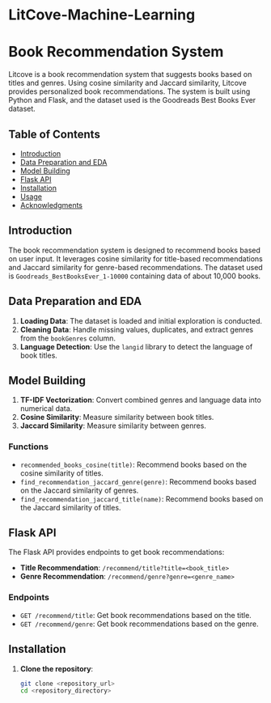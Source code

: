 # LitCove-Machine-Learning

# Book Recommendation System

Litcove is a book recommendation system that suggests books based on titles and genres. Using cosine similarity and Jaccard similarity, Litcove provides personalized book recommendations. The system is built using Python and Flask, and the dataset used is the Goodreads Best Books Ever dataset.


## Table of Contents
- [Introduction](#introduction)
- [Data Preparation and EDA](#data-preparation-and-eda)
- [Model Building](#model-building)
- [Flask API](#flask-api)
- [Installation](#installation)
- [Usage](#usage)
- [Acknowledgments](#acknowledgments)

## Introduction

The book recommendation system is designed to recommend books based on user input. It leverages cosine similarity for title-based recommendations and Jaccard similarity for genre-based recommendations. The dataset used is `Goodreads_BestBooksEver_1-10000` containing data of about 10,000 books.

## Data Preparation and EDA

1. **Loading Data**: The dataset is loaded and initial exploration is conducted.
2. **Cleaning Data**: Handle missing values, duplicates, and extract genres from the `bookGenres` column.
3. **Language Detection**: Use the `langid` library to detect the language of book titles.

## Model Building

1. **TF-IDF Vectorization**: Convert combined genres and language data into numerical data.
2. **Cosine Similarity**: Measure similarity between book titles.
3. **Jaccard Similarity**: Measure similarity between genres.

### Functions

- `recommended_books_cosine(title)`: Recommend books based on the cosine similarity of titles.
- `find_recommendation_jaccard_genre(genre)`: Recommend books based on the Jaccard similarity of genres.
- `find_recommendation_jaccard_title(name)`: Recommend books based on the Jaccard similarity of titles.

## Flask API

The Flask API provides endpoints to get book recommendations:

- **Title Recommendation**: `/recommend/title?title=<book_title>`
- **Genre Recommendation**: `/recommend/genre?genre=<genre_name>`

### Endpoints

- `GET /recommend/title`: Get book recommendations based on the title.
- `GET /recommend/genre`: Get book recommendations based on the genre.

## Installation

1. **Clone the repository**:
   ```bash
   git clone <repository_url>
   cd <repository_directory>
